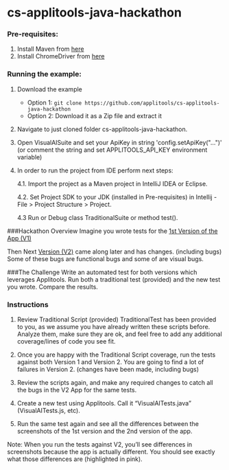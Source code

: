 # cs-applitools-java-hackathon

### Pre-requisites:
1. Install Maven from [here](https://maven.apache.org/install.html)
2. Install ChromeDriver from [here](https://chromedriver.chromium.org/downloads)

### Running the example:
1. Download the example
    * Option 1: `git clone https://github.com/applitools/cs-applitools-java-hackathon`
    * Option 2: Download it as a Zip file and extract it
    
2. Navigate to just cloned folder cs-applitools-java-hackathon.
3. Open VisualAISuite and set your ApiKey in string 'config.setApiKey("...")' (or comment the string and set APPLITOOLS_API_KEY environment variable)
4. In order to run the project  from IDE perform next steps:
   
   4.1. Import the project as a Maven project in IntelliJ IDEA or Eclipse.
   
   4.2. Set Project SDK to your JDK (installed in Pre-requisites) in Intellij - File > Project Structure > Project.
   
   4.3 Run or Debug class TraditionalSuite or method test().
   
###Hackathon Overview
Imagine you wrote tests for the [1st Version of the App (V1)](https://demo.applitools.com/hackathon.html)

Then Next [Version (V2)](https://demo.applitools.com/hackathonV2.html) came along later and has changes. (including bugs) 
Some of these bugs are functional bugs and some of are visual bugs. 

###The Challenge
Write an automated test for both versions which leverages Applitools.
Run both a traditional test (provided) and the new test you wrote.
Compare the results.

### Instructions

1) Review Traditional Script (provided) 
TraditionalTest has been provided to you, as we assume you have already written these scripts before.
Analyze them, make sure they are ok, and feel free to add any additional coverage/lines of code you see fit.

2) Once you are happy with the Traditional Script coverage, run the tests against both Version 1 and Version 2.
You are going to find a lot of failures in Version 2. (changes have been made, including bugs)

3) Review the scripts again, and make any required changes to catch all the bugs in the V2 App for the same tests.

4) Create a new test using Applitools. Call it “VisualAITests.java” (VisualAITests.js, etc).

5) Run the same test again and see all the differences between the screenshots of the 1st version and the 2nd version of the app.

Note: When you run the tests against V2, you’ll see differences in screenshots because the app is actually different. 
You should see exactly what those differences are (highlighted in pink). 

